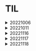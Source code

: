 # TIL
<details>
<summary>20221006</summary>
<div markdown="1">     
* 문서 단어 행렬

```python
from sklearn.feature_extraction.text import CountVectorizer
cv = CountVectorizer(stop_words='english', max_features=2000) # 문서 단어 행렬 최대 포함 단어 수 :2000
dtm = cv.fit_transform(df.Plot)
```
</div>
</details>


<details>
<summary>20221011</summary>
<div markdown="1">
*프로젝트 상세 정리

```
1. 기간
2. tool
3. language
4. 기획의도
5. 내 역할
6. 데이터 수집
7. 분석 방향
8. 진행 상황
9. 유의미한 결과
10. 성과

```
</div>
</details>


<details>
<summary>20221116</summary>
<div markdown="1">

머신러닝&딥러닝 스터디 시작

</div>
</details>


<details>
<summary>20221117</summary>
<div markdown="1">

넘블 프로젝트 
-마진신호등을 위한 데이터 수집 
-데이터를 통해 무엇을 구현할 것인지를 구체화


</div>
</details>

<details>
<summary>20221118</summary>
<div markdown="1">

넘블 프로젝트 
-가격전략 : 비용가치, 경쟁가치, 브랜드 가

</div>
</details>


